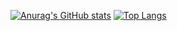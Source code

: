 [![Anurag's GitHub stats](https://github-readme-stats.vercel.app/api?username=kanogame&show_icons=true&count_private=true)]([https://kanogame.github.io/portfolio-new/])
[![Top Langs](https://github-readme-stats.vercel.app/api/top-langs/?username=kanogame)]([https://kanogame.github.io/portfolio-new/])
